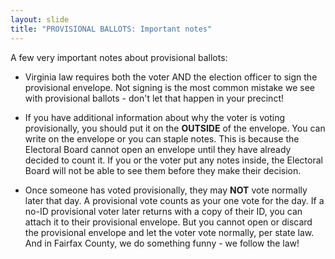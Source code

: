 ```yaml
---
layout: slide
title: "PROVISIONAL BALLOTS: Important notes"
---
```


A few very important notes about provisional ballots:

-   Virginia law requires both the voter AND the election officer to sign the provisional envelope. Not signing is the most common mistake we see with provisional ballots - don't let that happen in your precinct!

-   If you have additional information about why the voter is voting provisionally, you should put it on the **OUTSIDE** of the envelope. You can write on the envelope or you can staple notes. This is because the Electoral Board cannot open an envelope until they have already decided to count it. If you or the voter put any notes inside, the Electoral Board will not be able to see them before they make their decision.

-   Once someone has voted provisionally, they may **NOT** vote normally later that day. A provisional vote counts as your one vote for the day. If a no-ID provisional voter later returns with a copy of their ID, you can attach it to their provisional envelope. But you cannot open or discard the provisional envelope and let the voter vote normally, per state law. And in Fairfax County, we do something funny - we follow the law!